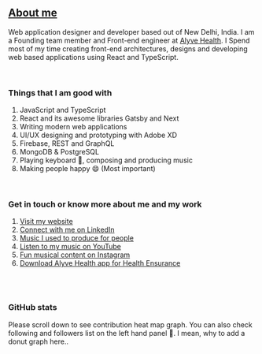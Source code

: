 ## [About me][website]

Web application designer and developer based out of New Delhi, India. I am a Founding team member and Front-end engineer at [Alyve Health][alyvehealth]. I Spend most of my time creating front-end architectures, designs and developing web based applications using React and TypeScript.

<br/>

### Things that I am good with

1. JavaScript and TypeScript
2. React and its awesome libraries Gatsby and Next
3. Writing modern web applications
4. UI/UX designing and prototyping with Adobe XD
5. Firebase, REST and GraphQL
6. MongoDB & PostgreSQL
7. Playing keyboard 🎹, composing and producing music
8. Making people happy 😄 (Most important)

<br/>

### Get in touch or  know more about me and my work

1. [Visit my website][website]
2. [Connect with me on LinkedIn][linkedin]
3. [Music I used to produce for people][youtube-alt]
4. [Listen to my music on YouTube][youtube]
5. [Fun musical content on Instagram][instagram]
6. [Download Alyve Health app for Health Ensurance][alyvehealthapp]

<br/><br/>

### GitHub stats

Please scroll down to see contribution heat map graph. You can also check following and followers list on the left hand panel 🙂. I mean, why to add a donut graph here..



[website]: https://varchasvipandey.com
[instagram]: https://instagram.com/varchasvipandey
[linkedin]: https://linkedin.com/in/varchasvipandey
[youtube]: https://www.youtube.com/channel/UCGEPRddJ65mk0zS8t1mdHCg
[youtube-alt]: https://youtube.com/varchasvmelodies
[alyvehealth]: https://alyve.health
[alyvehealthapp]: https://programs.alyve.health/download-app


